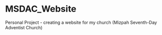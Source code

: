 # MSDAC_Website
Personal Project - creating a website for my church (Mizpah Seventh-Day Adventist Church)
